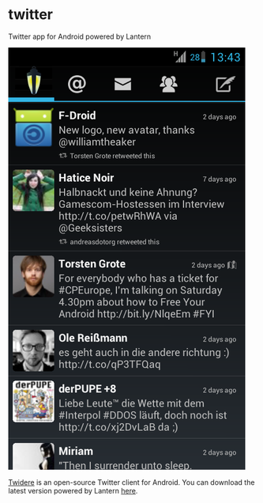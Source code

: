 # twitter
Twitter app for Android powered by Lantern

![Twitter screenshoot](img/twidere_lantern.png)

[Twidere](https://github.com/mariotaku/twidere) is an open-source Twitter client for Android. You can download the latest version powered by Lantern [here](bin/twitter.apk?raw=true).
